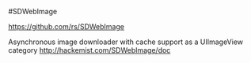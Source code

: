 #SDWebImage

https://github.com/rs/SDWebImage


Asynchronous image downloader with cache support as a UIImageView category http://hackemist.com/SDWebImage/doc
